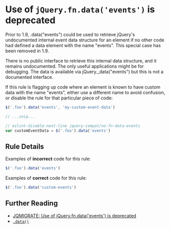 # Use of `jQuery.fn.data('events')` is deprecated

Prior to 1.9, .data("events") could be used to retrieve jQuery's undocumented
internal event data structure for an element if no other code had defined a data
element with the name "events". This special case has been removed in 1.9.

There is no public interface to retrieve this internal data structure, and it
remains undocumented. The only useful applications might be for debugging. The
data is available via jQuery.\_data("events") but this is not a documented
interface.

If this rule is flagging up code where an element is known to have custom data
with the name "events", either use a different name to avoid confusion, or
disable the rule for that particular piece of code:

```js
$('.foo').data('events', 'my-custom-event-data')

// ...snip...

// eslint-disable-next-line jquery-compat/no-fn-data-events
var customEventData = $('.foo').data('events')
```

## Rule Details

Examples of **incorrect** code for this rule:

```js
$('.foo').data('events')
```

Examples of **correct** code for this rule:

```js
$('.foo').data('custom-events')
```

## Further Reading

- [JQMIGRATE: Use of jQuery.fn.data('events') is deprecated](https://github.com/jquery/jquery-migrate/blob/1.x-stable/warnings.md#jqmigrate-use-of-jqueryfndataevents-is-deprecated)
- [`.data()`](https://api.jquery.com/data/)
